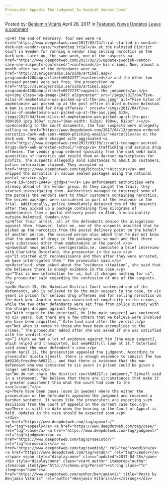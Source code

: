 ```yaml
---
Prosecutor Appeals The Judgment In Swedish Vendor Case"
---
```

<article class="post-listing post-19449 post type-post status-publish format-standard has-post-thumbnail hentry  tag-appeals tag-case tag-judgment tag-prosecutor tag-swedish tag-vendor">
    <div class="post-inner">
        <span>Posted by: <a href="https://www.deepdotweb.com/author/benjaminvi/" title="">Benjamin Vitáris </a></span>
    <span>April 28, 2017</span>
    <span>in <a href="https://www.deepdotweb.com/category/deepdot-news/" rel="category tag">Featured</a>, <a href="https://www.deepdotweb.com/category/news-updates/" rel="category tag">News Updates</a></span>
    <span><a href="https://www.deepdotweb.com/2017/04/28/prosecutor-appeals-judgment-swedish-vendor-case/#respond">Leave a comment</a></span>
    </p>
    <div class="clear"></div>
    
    <p>At the end of February, four men were <a href="https://www.deepdotweb.com/2017/02/24/trial-started-in-swedish-dark-net-vendor-case/">standing trial</a> at the Halmstad District Court in Sweden for running a vendor shop selling narcotics on the dark web. Later on, the same week, one of the suspects <a href="https://www.deepdotweb.com/2017/02/25/update-swedish-vendor-case-one-suspects-confessed/">confessed</a> his crimes. Now, almost a month after two of the defendants were <a href="http://sverigesradio.se/sida/artikel.aspx?programid=128&amp;artikel=6652277">sentenced</a> and the other two accused persons were set free, the prosecution <a href="http://sverigesradio.se/sida/artikel.aspx?programid=128&amp;artikel=6672215">appeals the judgment</a>.</p>
    <p><img class="wp-image-19457 aligncenter" src="/imgs/2017/04/five-kilos-of-amphetamine-was-picked-up-at-the-pos.jpeg" alt="Five kilos of amphetamine was picked up at the post office in Åled outside Halmstad.  A man is arrested for drug offenses." srcset="/imgs/2017/04/five-kilos-of-amphetamine-was-picked-up-at-the-pos.jpeg 612w, /imgs/2017/04/five-kilos-of-amphetamine-was-picked-up-at-the-pos-300x169.jpeg 300w" sizes="(max-width: 612px) 100vw, 612px" /></p>
    <p>According to the court documents, the four suspects were allegedly selling <a href="https://www.deepdotweb.com/2017/04/13/german-ordered-narcotics-dark-web-sent-46000-phishing-emails/">narcotics</a> on the dark web. They were charged with aggravated <a href="https://www.deepdotweb.com/2017/03/30/israeli-teenager-sourced-drugs-dark-web-arrested-school/">drug</a> trafficking and serious drug offenses. The vendor group ordered (possibly from the dark web) bulk quantities of narcotics and resold them on darknet marketplaces for profits. The suspects allegedly sold substances to about 20 customers, police information claimed. They accepted <a href="https://www.deepdotweb.com/tag/bitcoin/">bitcoins</a> and shipped the narcotics in vacuum sealed packages using the national postal service.</p>
    <p><a id="post-19449-_gjdgxs"></a> Law enforcement authorities were already ahead of the vendor group. As they caught the trail, they started investigating them. Authorities managed to intercept some of the parcels the vendors sent to their customers containing narcotics. The seized packages were considered as part of the evidence in the trial. Additionally, police immediately detained two of the suspects after they picked up a package containing five kilograms of amphetamines from a postal delivery point in Åled, a municipality outside Halmstad, Sweden.</p>
    <p>After their arrest, all of the defendants denied the allegations against them. However, later on, one of the suspects admitted that he picked up the narcotics from the postal delivery point on the behalf of another person. The accused person also added that he did not know that the amount of drugs in the package was so much and that there were substances other than amphetamine in the parcel.</p>
    <p>Swedish news outlet, sverigesradio.se, conducted a brief interview with Charlotte Österlund, the prosecutor in the case.</p>
    <p>“It started with reconnaissance and then after they were arrested, we have interrogated them,” the prosecutor said.</p>
    <p>Österlund, when asked about the “evidence situation”, she said that she believes there is enough evidence in the case.</p>
    <p>“This is new information for us, but it changes nothing for us”, the prosecutor said regarding the confession of one of the suspects.</p>
    <p>On March 15, the Halmstad District Court sentenced one of the defendants, who is believed to be the main suspect in the case, to six years in prison for serious drug offenses and for selling narcotics on the dark web. Another man was convicted of complicity in the crimes, while the two other defendants were set free from police custody with the charges dropped against them.</p>
    <p>“With regard to the principal, he [the main suspect] was sentenced to six years, but there are a few others that we believe were involved who have been acquitted,” Österlund said after the verdict.</p>
    <p>“Not when it comes to those who have been accomplices to the crimes,” the prosecutor added after she was asked if she was satisfied with the verdict.</p>
    <p>“I think we had a lot of evidence against him [the main suspect], which helped and transported, but we&#8217;ll look at it,” Österlund said about the main defendant’s case.</p>
    <p>On April 11, the prosecution appealed the judgment. According to prosecutor Gisela Sjövall, there is enough evidence to convict the two &#8220;freedmen&#8221;, and that there is evidence that the man defendant who was sentenced to six years in prison could be given a longer sentence.</p>
    <p>“We do not share the district court&#8217;s judgment,” Sjövall said in a statement. “We believe that there are circumstances that make it a greater punishment than what the court had come to the conclusion.”</p>
    <p>There have been cases (even in Sweden) where the either the prosecution or the defendants appealed the judgment and received a harsher sentence. It seems like the prosecutors are expecting such decisions from the court of appeals on the current case too.</p>
    <p>There is still no date when the hearing in the Court of Appeal is held. Updates in the case should be expected soon.</p>
    </div>
    <a href="https://www.deepdotweb.com/tag/appeals/" rel="tag">appeals</a> <a href="https://www.deepdotweb.com/tag/case/" rel="tag">case</a> <a href="https://www.deepdotweb.com/tag/judgment/" rel="tag">judgment</a> <a href="https://www.deepdotweb.com/tag/prosecutor/" rel="tag">prosecutor</a> <a href="https://www.deepdotweb.com/tag/swedish/" rel="tag">swedish</a> <a href="https://www.deepdotweb.com/tag/vendor/" rel="tag">vendor</a></span> <span style="display:none" class="updated">2017-04-28</span>
    <div style="display:none" class="vcard author" itemprop="author" itemscope itemtype="http://schema.org/Person"><strong class="fn" itemprop="name"><a href="https://www.deepdotweb.com/author/benjaminvi/" title="Posts by Benjamin Vitáris" rel="author">Benjamin Vitáris</a></strong></div>
    
